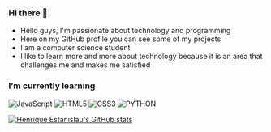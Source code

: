 ### Hi there 👋

- Hello guys, I'm passionate about technology and programming
- Here on my GitHub profile you can see some of my projects
- I am a computer science student
- I like to learn more and more about technology because it is an area that challenges me and makes me satisfied
### I’m currently learning
![JavaScript](https://img.shields.io/badge/JavaScript-323330?style=for-the-badge&logo=javascript&logoColor=F7DF1E)
![HTML5](https://img.shields.io/badge/HTML5-E34F26?style=for-the-badge&logo=html5&logoColor=white)
![CSS3](https://img.shields.io/badge/CSS3-1572B6?style=for-the-badge&logo=css3&logoColor=white)
![PYTHON](https://img.shields.io/badge/python%20-%2314354C.svg?&style=for-the-badge&logo=python&logoColor=white)

[![Henrique Estanislau's GitHub stats](https://github-readme-stats.vercel.app/api?username=henriqueestanislau&show_icons=true)](https://github.com/anuraghazra/github-readme-stats)

